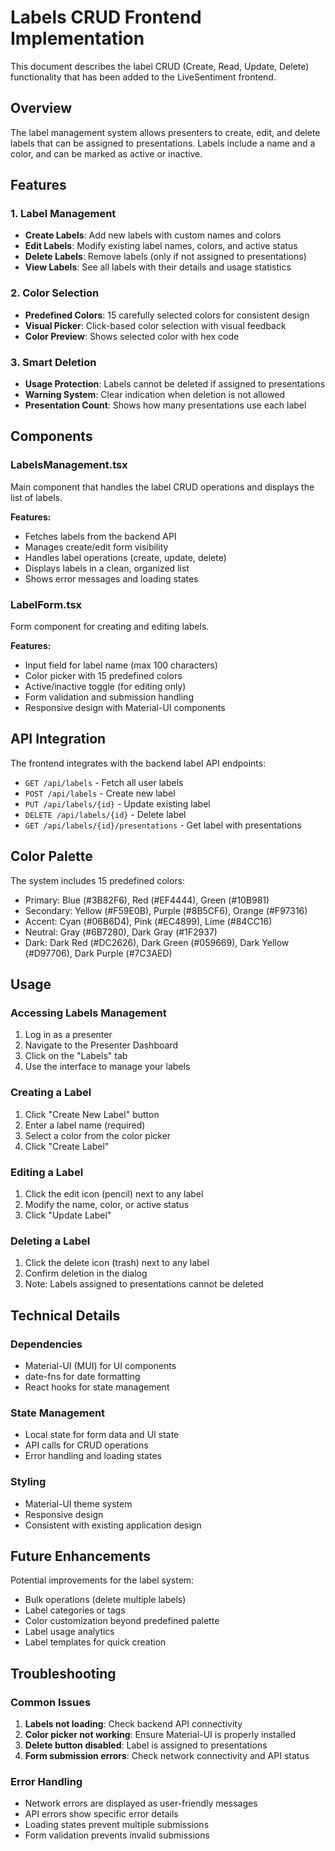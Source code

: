 # Labels CRUD Frontend Implementation

This document describes the label CRUD (Create, Read, Update, Delete) functionality that has been added to the LiveSentiment frontend.

## Overview

The label management system allows presenters to create, edit, and delete labels that can be assigned to presentations. Labels include a name and a color, and can be marked as active or inactive.

## Features

### 1. Label Management
- **Create Labels**: Add new labels with custom names and colors
- **Edit Labels**: Modify existing label names, colors, and active status
- **Delete Labels**: Remove labels (only if not assigned to presentations)
- **View Labels**: See all labels with their details and usage statistics

### 2. Color Selection
- **Predefined Colors**: 15 carefully selected colors for consistent design
- **Visual Picker**: Click-based color selection with visual feedback
- **Color Preview**: Shows selected color with hex code

### 3. Smart Deletion
- **Usage Protection**: Labels cannot be deleted if assigned to presentations
- **Warning System**: Clear indication when deletion is not allowed
- **Presentation Count**: Shows how many presentations use each label

## Components

### LabelsManagement.tsx
Main component that handles the label CRUD operations and displays the list of labels.

**Features:**
- Fetches labels from the backend API
- Manages create/edit form visibility
- Handles label operations (create, update, delete)
- Displays labels in a clean, organized list
- Shows error messages and loading states

### LabelForm.tsx
Form component for creating and editing labels.

**Features:**
- Input field for label name (max 100 characters)
- Color picker with 15 predefined colors
- Active/inactive toggle (for editing only)
- Form validation and submission handling
- Responsive design with Material-UI components

## API Integration

The frontend integrates with the backend label API endpoints:

- `GET /api/labels` - Fetch all user labels
- `POST /api/labels` - Create new label
- `PUT /api/labels/{id}` - Update existing label
- `DELETE /api/labels/{id}` - Delete label
- `GET /api/labels/{id}/presentations` - Get label with presentations

## Color Palette

The system includes 15 predefined colors:
- Primary: Blue (#3B82F6), Red (#EF4444), Green (#10B981)
- Secondary: Yellow (#F59E0B), Purple (#8B5CF6), Orange (#F97316)
- Accent: Cyan (#06B6D4), Pink (#EC4899), Lime (#84CC16)
- Neutral: Gray (#6B7280), Dark Gray (#1F2937)
- Dark: Dark Red (#DC2626), Dark Green (#059669), Dark Yellow (#D97706), Dark Purple (#7C3AED)

## Usage

### Accessing Labels Management
1. Log in as a presenter
2. Navigate to the Presenter Dashboard
3. Click on the "Labels" tab
4. Use the interface to manage your labels

### Creating a Label
1. Click "Create New Label" button
2. Enter a label name (required)
3. Select a color from the color picker
4. Click "Create Label"

### Editing a Label
1. Click the edit icon (pencil) next to any label
2. Modify the name, color, or active status
3. Click "Update Label"

### Deleting a Label
1. Click the delete icon (trash) next to any label
2. Confirm deletion in the dialog
3. Note: Labels assigned to presentations cannot be deleted

## Technical Details

### Dependencies
- Material-UI (MUI) for UI components
- date-fns for date formatting
- React hooks for state management

### State Management
- Local state for form data and UI state
- API calls for CRUD operations
- Error handling and loading states

### Styling
- Material-UI theme system
- Responsive design
- Consistent with existing application design

## Future Enhancements

Potential improvements for the label system:
- Bulk operations (delete multiple labels)
- Label categories or tags
- Color customization beyond predefined palette
- Label usage analytics
- Label templates for quick creation

## Troubleshooting

### Common Issues
1. **Labels not loading**: Check backend API connectivity
2. **Color picker not working**: Ensure Material-UI is properly installed
3. **Delete button disabled**: Label is assigned to presentations
4. **Form submission errors**: Check network connectivity and API status

### Error Handling
- Network errors are displayed as user-friendly messages
- API errors show specific error details
- Loading states prevent multiple submissions
- Form validation prevents invalid submissions
